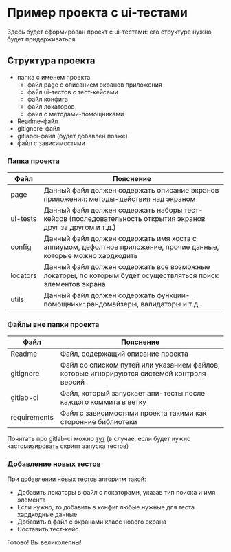 # Пример проекта с ui-тестами

Здесь будет сформирован проект с ui-тестами: его структуре нужно будет придерживаться. 

## Структура проекта 
- папка с именем проекта
    - файл page с описанием экранов приложения
    - файл ui-тестов с тест-кейсами
    - файл конфига
    - файл локаторов
    - файл с методами-помощниками
- Readme-файл
- gitignore-файл
- gitlabci-файл (будет добавлен позже)
- файл с зависимостями

### Папка проекта

| Файл         | Пояснение                                                                                                                                 |
| -------------|-------------------------------------------------------------------------------------------------------------------------------------------| 
| page  | Данный файл должен содержать описание экранов приложения: методы-действия над экраном                                                                 | 
| ui-tests    | Данный файл должен содержать наборы тест-кейсов (последовательность открытия экранов друг за другом и т.д.)                                       | 
| config       | Данный файл должен содержать имя хоста с аппиумом, дефолтное приложение, прочие данные, которые можно хардкодить                                               |                                                                         |
| locators         | Данный файл должен содержать все возможные локаторы, по которым будет осуществляться поиск элементов экрана| 
| utils        | Данный файл должен содержать функции-помощники: рандомайзеры, валидаторы и т.д.|

### Файлы вне папки проекта
| Файл         | Пояснение                                                                                                                                 |
| -------------|-------------------------------------------------------------------------------------------------------------------------------------------| 
| Readme  | Файл, содержащий описание проекта                                                               | 
| gitignore  | Файл со списком путей или указанием файлов, которые игнорируются системой контроля версий                                  | 
| gitlab-ci       | Файл, который запускает апи-тесты после каждого коммита в ветку                                           | 
| requirements | Файл с зависимостями проекта такими как сторонние библиотеки                                                                    |

Почитать про gitlab-ci можно [тут](https://docs.gitlab.com/ee/ci/yaml/) (в случае, если будет нужно кастомизировать скрипт запуска тестов)

### Добавление новых тестов
При добавлении новых тестов алгоритм такой:
- Добавить локаторы в файл с локаторами, указав тип поиска и имя элемента
- Если нужно, то добавить в конфиг любые нужные для теста хардкодные данные
- Добавить в файл с экранами класс нового экрана
- Составить тест-кейс

Готово! Вы великолепны!
